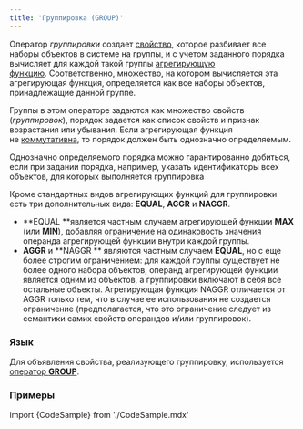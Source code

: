 ```yaml
---
title: 'Группировка (GROUP)'
---
```


Оператор *группировки* создает [свойство](Свойства.md), которое разбивает все наборы объектов в системе на группы, и с учетом заданного порядка вычисляет для каждой такой группы [агрегирующую функцию](Операции_с_множествами.md#агрегирующие-функции). Соответственно, множество, на котором вычисляется эта агрегирующая функция, определяется как все наборы объектов, принадлежащие данной группе. 

Группы в этом операторе задаются как множество свойств (*группировок*), порядок задается как список свойств и признак возрастания или убывания. Если агрегирующая функция не [коммутативна](Операции_с_множествами.md#commutative-broken), то порядок должен быть однозначно определяемым. 

Однозначно определяемого порядка можно гарантированно добиться, если при задании порядка, например, указать идентификаторы всех объектов, для которых выполняется группировка

Кроме стандартных видов агрегирующих функций для группировки есть три дополнительных вида: **EQUAL**, **AGGR** и **NAGGR**.

-   **EQUAL **является частным случаем агрегирующей функции **MAX** (или **MIN**), добавляя [ограничение](Ограничения.md) на одинаковость значения операнда агрегирующей функции внутри каждой группы. 
-   **AGGR** и **NAGGR ** являются частным случаем **EQUAL**, но с еще более строгим ограничением: для каждой группы существует не более одного набора объектов, операнд агрегирующей функции является одним из объектов, а группировки включают в себя все остальные объекты. Агрегирующая функция NAGGR отличается от AGGR только тем, что в случае ее использования не создается ограничение (предполагается, что это ограничение следует из семантики самих свойств операндов и/или группировок).

### Язык

Для объявления свойства, реализующего группировку, используется [оператор **GROUP**](Оператор_GROUP.md).

### Примеры

import {CodeSample} from './CodeSample.mdx'

<CodeSample url="https://ru-documentation.lsfusion.org/sample?file=OperatorPropertySample&block=group"/>
